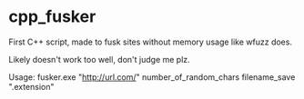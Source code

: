 # cpp_fusker
First C++ script, made to fusk sites without memory usage like wfuzz does.

Likely doesn't work too well, don't judge me plz.

Usage: fusker.exe "http://url.com/" number_of_random_chars filename_save ".extension"
